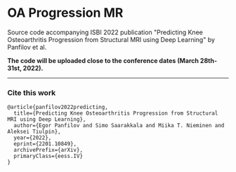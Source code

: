 # OA Progression MR

Source code accompanying ISBI 2022 publication "Predicting Knee Osteoarthritis Progression from Structural MRI using Deep Learning" by Panfilov et al.

**The code will be uploaded close to the conference dates (March 28th-31st, 2022).**

---

### Cite this work

```
@article{panfilov2022predicting,
  title={Predicting Knee Osteoarthritis Progression from Structural MRI using Deep Learning}, 
  author={Egor Panfilov and Simo Saarakkala and Miika T. Nieminen and Aleksei Tiulpin},
  year={2022},
  eprint={2201.10849},
  archivePrefix={arXiv},
  primaryClass={eess.IV}
}
```

